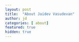```yaml
---
layout: post
title:  "About Jaidev Vasudevan"
author: jd
categories: [ about]
featured: true
hidden: true
---
```

